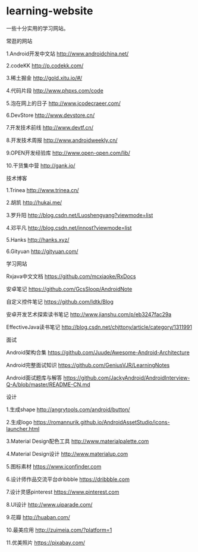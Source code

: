 # learning-website
一些十分实用的学习网站。

常逛的网站

1.Android开发中文站 http://www.androidchina.net/

2.codeKK http://p.codekk.com/

3.稀土掘金 http://gold.xitu.io/#/

4.代码片段 http://www.phpxs.com/code

5.泡在网上的日子 http://www.jcodecraeer.com/

6.DevStore http://www.devstore.cn/

7.开发技术前线 http://www.devtf.cn/

8.开发技术周报 http://www.androidweekly.cn/

9.OPEN开发经验库 http://www.open-open.com/lib/

10.干货集中营 http://gank.io/

技术博客

1.Trinea http://www.trinea.cn/

2.胡凯 http://hukai.me/

3.罗升阳 http://blog.csdn.net/Luoshengyang?viewmode=list

4.邓平凡 http://blog.csdn.net/innost?viewmode=list

5.Hanks http://hanks.xyz/

6.Gityuan  http://gityuan.com/

学习网站

Rxjava中文文档  https://github.com/mcxiaoke/RxDocs

安卓笔记  https://github.com/GcsSloop/AndroidNote

自定义控件笔记  https://github.com/Idtk/Blog

安卓开发艺术探索读书笔记  http://www.jianshu.com/p/eb3247fac29a

EffectiveJava读书笔记  http://blog.csdn.net/chjttony/article/category/1311991


面试

Android架构合集 https://github.com/Juude/Awesome-Android-Architecture

Android完整面试知识 https://github.com/GeniusVJR/LearningNotes

Android面试题库与解答 https://github.com/JackyAndroid/AndroidInterview-Q-A/blob/master/README-CN.md

设计

1.生成shape http://angrytools.com/android/button/

2.生成logo https://romannurik.github.io/AndroidAssetStudio/icons-launcher.html

3.Material Design配色工具 http://www.materialpalette.com

4.Material Design设计 http://www.materialup.com

5.图标素材 https://www.iconfinder.com

6.设计师作品交流平台dribbble https://dribbble.com

7.设计灵感pinterest https://www.pinterest.com

8.UI设计 http://www.uiparade.com/

9.花瓣 http://huaban.com/

10.最美应用 http://zuimeia.com/?platform=1

11.优美照片 https://pixabay.com/
